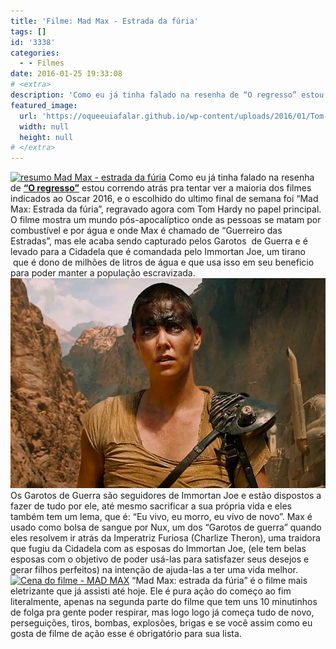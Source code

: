 ```yaml
---
title: 'Filme: Mad Max - Estrada da fúria'
tags: []
id: '3338'
categories:
  - - Filmes
date: 2016-01-25 19:33:08
# <extra>
description: 'Como eu já tinha falado na resenha de “O regresso” estou correndo atrás pra tentar ver a maioria dos filmes indicados ao Oscar 2016, e o escolhido do ultimo final de semana foi “Mad Max: Estrada da fúria”, regravado agora com Tom Hardy no papel principal. O filme mostra um mundo pós-apocalíptico onde as pessoas se matam por combustível e por água e onde Max é chamado de “Guerreiro das Estradas”, mas ele acaba sendo capturado pelos Garotos  de Guerra e é levado para a Cidadela que é comandada pelo Immortan Joe, um tirano  que é dono de milhões de litros de água e que usa isso em seu beneficio para poder manter a população escravizada. Os Garotos de Guerra são seguidores de Immortan Joe e estão dispostos a fazer de tudo por ele, até mesmo sacrificar a sua própria &hellip;'
featured_image: 
  url: 'https://oqueeuiafalar.github.io/wp-content/uploads/2016/01/Tom-Hardy-Mad-Max-estrada-da-fúria.jpg'
  width: null
  height: null
# </extra>
---
```


[![resumo Mad Max - estrada da fúria ](/wp-content/uploads/2016/01/Tom-Hardy-Mad-Max-estrada-da-fúria.jpg)](/wp-content/uploads/2016/01/Tom-Hardy-Mad-Max-estrada-da-fúria.jpg) Como eu já tinha falado na resenha de **[“O regresso”](http://natalia.blog.br/2016/01/18/filme-o-regresso/)** estou correndo atrás pra tentar ver a maioria dos filmes indicados ao Oscar 2016, e o escolhido do ultimo final de semana foi “Mad Max: Estrada da fúria”, regravado agora com Tom Hardy no papel principal. O filme mostra um mundo pós-apocalíptico onde as pessoas se matam por combustível e por água e onde Max é chamado de “Guerreiro das Estradas”, mas ele acaba sendo capturado pelos Garotos  de Guerra e é levado para a Cidadela que é comandada pelo Immortan Joe, um tirano  que é dono de milhões de litros de água e que usa isso em seu beneficio para poder manter a população escravizada. [![resenha Mad Max: estrada da fúria ](/wp-content/uploads/2016/01/Charlize-Theron-como-Imperatriz-furiosa-MAD-MAX.jpg)](/wp-content/uploads/2016/01/Charlize-Theron-como-Imperatriz-furiosa-MAD-MAX.jpg) Os Garotos de Guerra são seguidores de Immortan Joe e estão dispostos a fazer de tudo por ele, até mesmo sacrificar a sua própria vida e eles também tem um lema, que é: “Eu vivo, eu morro, eu vivo de novo”. Max é usado como bolsa de sangue por Nux, um dos “Garotos de guerra” quando eles resolvem ir atrás da Imperatriz Furiosa (Charlize Theron), uma traidora que fugiu da Cidadela com as esposas do Immortan Joe, (ele tem belas esposas com o objetivo de poder usá-las para satisfazer seus desejos e gerar filhos perfeitos) na intenção de ajuda-las a ter uma vida melhor. [![Cena do filme - MAD MAX](/wp-content/uploads/2016/01/Mad-Max-estrada-da-fúria.jpg)](/wp-content/uploads/2016/01/Mad-Max-estrada-da-fúria.jpg) “Mad Max: estrada da fúria” é o filme mais eletrizante que já assisti até hoje. Ele é pura ação do começo ao fim literalmente, apenas na segunda parte do filme que tem uns 10 minutinhos de folga pra gente poder respirar, mas logo logo já começa tudo de novo, perseguições, tiros, bombas, explosões, brigas e se você assim como eu gosta de filme de ação esse é obrigatório para sua lista.
